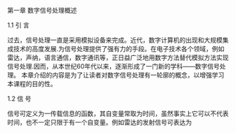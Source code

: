 第一章 数字信号处理概述

1.1 引  言

过去，信号处理一直是采用模拟设备来完成。近代，数字计算机的出现和大规模集成技术的高度发展.为信号处理提供了强有力的手段。在电子技术各个领域，例如雷达，声纳，语言通信，数字通讯等，正日益广泛地用数字方法替代模拟方法实现信号处理.因而，从本世纪60年代以来，逐渐形成了一门新的学科——数字信号处理。
本章介绍的内容是为了让读者对数字信号处理有一轮廓的概念，以增强学习本课程的目的性。

1.2 信  号

信号可定义为一传载信息的函数，其自变量常取为时间，虽然事实上它可以不代表时间，也不一定只限于有一个自变量。例如雷达的发射信号可表达为
